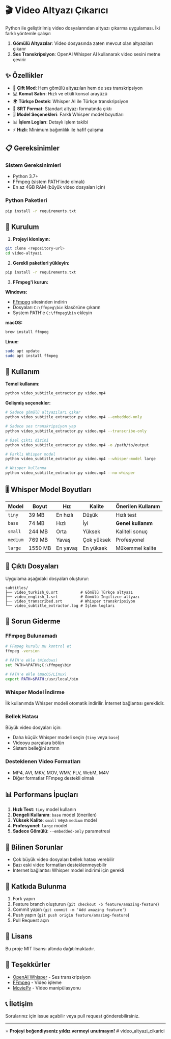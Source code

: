 # 🎬 Video Altyazı Çıkarıcı

Python ile geliştirilmiş video dosyalarından altyazı çıkarma uygulaması. İki farklı yöntemle çalışır:

1. **Gömülü Altyazılar**: Video dosyasında zaten mevcut olan altyazıları çıkarır
2. **Ses Transkripsiyon**: OpenAI Whisper AI kullanarak video sesini metne çevirir

## ✨ Özellikler

- 🎯 **Çift Mod**: Hem gömülü altyazıları hem de ses transkripsiyon
- 💻 **Komut Satırı**: Hızlı ve etkili konsol arayüzü
- 🌍 **Türkçe Destek**: Whisper AI ile Türkçe transkripsiyon
- 📝 **SRT Format**: Standart altyazı formatında çıktı
- 🎚️ **Model Seçenekleri**: Farklı Whisper model boyutları
- 📊 **İşlem Logları**: Detaylı işlem takibi
- ⚡ **Hızlı**: Minimum bağımlılık ile hafif çalışma

## 📋 Gereksinimler

### Sistem Gereksinimleri
- Python 3.7+
- FFmpeg (sistem PATH'inde olmalı)
- En az 4GB RAM (büyük video dosyaları için)

### Python Paketleri
```bash
pip install -r requirements.txt
```

## 🚀 Kurulum

1. **Projeyi klonlayın:**
```bash
git clone <repository-url>
cd video-altyazi
```

2. **Gerekli paketleri yükleyin:**
```bash
pip install -r requirements.txt
```

3. **FFmpeg'i kurun:**

**Windows:**
- [FFmpeg](https://ffmpeg.org/download.html#build-windows) sitesinden indirin
- Dosyaları `C:\ffmpeg\bin` klasörüne çıkarın
- System PATH'e `C:\ffmpeg\bin` ekleyin

**macOS:**
```bash
brew install ffmpeg
```

**Linux:**
```bash
sudo apt update
sudo apt install ffmpeg
```

## 🎯 Kullanım

**Temel kullanım:**
```bash
python video_subtitle_extractor.py video.mp4
```

**Gelişmiş seçenekler:**
```bash
# Sadece gömülü altyazıları çıkar
python video_subtitle_extractor.py video.mp4 --embedded-only

# Sadece ses transkripsiyon yap
python video_subtitle_extractor.py video.mp4 --transcribe-only

# Özel çıktı dizini
python video_subtitle_extractor.py video.mp4 -o /path/to/output

# Farklı Whisper model
python video_subtitle_extractor.py video.mp4 --whisper-model large

# Whisper kullanma
python video_subtitle_extractor.py video.mp4 --no-whisper
```

## 🎚️ Whisper Model Boyutları

| Model | Boyut | Hız | Kalite | Önerilen Kullanım |
|-------|-------|-----|--------|------------------|
| `tiny` | 39 MB | En hızlı | Düşük | Hızlı test |
| `base` | 74 MB | Hızlı | İyi | **Genel kullanım** |
| `small` | 244 MB | Orta | Yüksek | Kaliteli sonuç |
| `medium` | 769 MB | Yavaş | Çok yüksek | Profesyonel |
| `large` | 1550 MB | En yavaş | En yüksek | Mükemmel kalite |

## 📁 Çıktı Dosyaları

Uygulama aşağıdaki dosyaları oluşturur:

```
subtitles/
├── video_turkish_0.srt          # Gömülü Türkçe altyazı
├── video_english_1.srt          # Gömülü İngilizce altyazı
├── video_transcribed.srt        # Whisper transkripsiyon
└── video_subtitle_extractor.log # İşlem logları
```

## 🔧 Sorun Giderme

### FFmpeg Bulunamadı
```bash
# FFmpeg kurulu mu kontrol et
ffmpeg -version

# PATH'e ekle (Windows)
set PATH=%PATH%;C:\ffmpeg\bin

# PATH'e ekle (macOS/Linux)
export PATH=$PATH:/usr/local/bin
```

### Whisper Model İndirme
İlk kullanımda Whisper modeli otomatik indirilir. İnternet bağlantısı gereklidir.

### Bellek Hatası
Büyük video dosyaları için:
- Daha küçük Whisper modeli seçin (`tiny` veya `base`)
- Videoyu parçalara bölün
- Sistem belleğini artırın

### Desteklenen Video Formatları
- MP4, AVI, MKV, MOV, WMV, FLV, WebM, M4V
- Diğer formatlar FFmpeg destekli olmalı

## 📊 Performans İpuçları

1. **Hızlı Test**: `tiny` model kullanın
2. **Dengeli Kullanım**: `base` model (önerilen)
3. **Yüksek Kalite**: `small` veya `medium` model
4. **Profesyonel**: `large` model
5. **Sadece Gömülü**: `--embedded-only` parametresi

## 🐛 Bilinen Sorunlar

- Çok büyük video dosyaları bellek hatası verebilir
- Bazı eski video formatları desteklenmeyebilir
- İnternet bağlantısı Whisper model indirimi için gerekli

## 🤝 Katkıda Bulunma

1. Fork yapın
2. Feature branch oluşturun (`git checkout -b feature/amazing-feature`)
3. Commit yapın (`git commit -m 'Add amazing feature'`)
4. Push yapın (`git push origin feature/amazing-feature`)
5. Pull Request açın

## 📝 Lisans

Bu proje MIT lisansı altında dağıtılmaktadır.

## 🙏 Teşekkürler

- [OpenAI Whisper](https://github.com/openai/whisper) - Ses transkripsiyon
- [FFmpeg](https://ffmpeg.org/) - Video işleme
- [MoviePy](https://github.com/Zulko/moviepy) - Video manipülasyonu

## 📞 İletişim

Sorularınız için issue açabilir veya pull request gönderebilirsiniz.

---

⭐ **Projeyi beğendiyseniz yıldız vermeyi unutmayın!** # video_altyazi_cikarici
